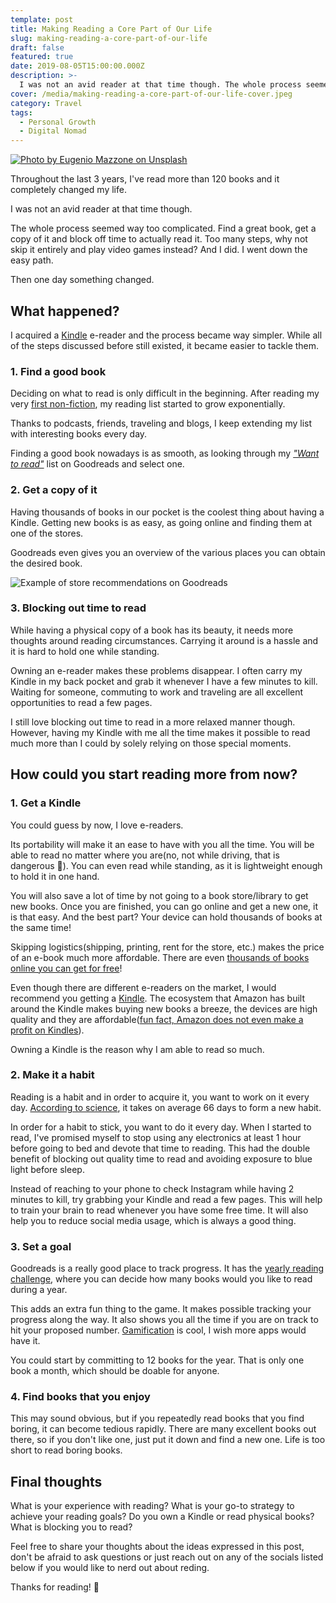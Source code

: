 ```yaml
---
template: post
title: Making Reading a Core Part of Our Life
slug: making-reading-a-core-part-of-our-life
draft: false
featured: true
date: 2019-08-05T15:00:00.000Z
description: >-
  I was not an avid reader at that time though. The whole process seemed way too complicated. Find a great book, get a copy of it and block off time to actually read it. Too many steps, why not skip it?
cover: /media/making-reading-a-core-part-of-our-life-cover.jpeg
category: Travel
tags:
  - Personal Growth
  - Digital Nomad
---
```


[![Photo by Eugenio Mazzone on Unsplash](/media/making-reading-a-core-part-of-our-life-cover.jpeg)](https://unsplash.com/@eugi1492?utm_source=unsplash&utm_medium=referral&utm_content=creditCopyText)

Throughout the last 3 years, I've read more than 120 books and it completely changed my life.

I was not an avid reader at that time though.

The whole process seemed way too complicated. Find a great book, get a copy of it and block off time to actually read it. Too many steps, why not skip it entirely and play video games instead? And I did. I went down the easy path.

Then one day something changed.

## What happened?

I acquired a [Kindle](https://amzn.to/2JOiofh) e-reader and the process became way simpler. While all of the steps discussed before still existed, it became easier to tackle them.

### 1\. Find a good book

Deciding on what to read is only difficult in the beginning. After reading my very [first non-fiction](https://www.goodreads.com/book/show/35210.How_to_Talk_to_Anyone), my reading list started to grow exponentially.

Thanks to podcasts, friends, traveling and blogs, I keep extending my list with interesting books every day.

Finding a good book nowadays is as smooth, as looking through my [_"Want to read"_](https://www.goodreads.com/review/list/52810400) list on Goodreads and select one.

### 2\. Get a copy of it

Having thousands of books in our pocket is the coolest thing about having a Kindle. Getting new books is as easy, as going online and finding them at one of the stores.

Goodreads even gives you an overview of the various places you can obtain the desired book.

![Example of store recommendations on Goodreads](https://cdn-images-1.medium.com/max/1600/1*I4bQc5OfRiYe0BjG2wllIQ.png)

### 3\. Blocking out time to read

While having a physical copy of a book has its beauty, it needs more thoughts around reading circumstances. Carrying it around is a hassle and it is hard to hold one while standing.

Owning an e-reader makes these problems disappear. I often carry my Kindle in my back pocket and grab it whenever I have a few minutes to kill. Waiting for someone, commuting to work and traveling are all excellent opportunities to read a few pages.

I still love blocking out time to read in a more relaxed manner though. However, having my Kindle with me all the time makes it possible to read much more than I could by solely relying on those special moments.

## How could you start reading more from now?

### 1\. Get a Kindle

You could guess by now, I love e-readers.

Its portability will make it an ease to have with you all the time. You will be able to read no matter where you are(no, not while driving, that is dangerous 🧐). You can even read while standing, as it is lightweight enough to hold it in one hand.

You will also save a lot of time by not going to a book store/library to get new books. Once you are finished, you can go online and get a new one, it is that easy. And the best part? Your device can hold thousands of books at the same time!

Skipping logistics(shipping, printing, rent for the store, etc.) makes the price of an e-book much more affordable. There are even [thousands of books online you can get for free](https://www.gutenberg.org)!

Even though there are different e-readers on the market, I would recommend you getting a [Kindle](https://amzn.to/2JOiofh). The ecosystem that Amazon has built around the Kindle makes buying new books a breeze, the devices are high quality and they are affordable([fun fact, Amazon does not even make a profit on Kindles](https://www.forbes.com/sites/kellyclay/2012/10/12/amazon-confirms-it-makes-no-profit-on-kindles/#221416136b43)).

Owning a Kindle is the reason why I am able to read so much.

### 2\. Make it a habit

Reading is a habit and in order to acquire it, you want to work on it every day. [According to science](https://bit.ly/2TpuwnG), it takes on average 66 days to form a new habit.

In order for a habit to stick, you want to do it every day. When I started to read, I've promised myself to stop using any electronics at least 1 hour before going to bed and devote that time to reading. This had the double benefit of blocking out quality time to read and avoiding exposure to blue light before sleep.

Instead of reaching to your phone to check Instagram while having 2 minutes to kill, try grabbing your Kindle and read a few pages. This will help to train your brain to read whenever you have some free time. It will also help you to reduce social media usage, which is always a good thing.

### 3\. Set a goal

Goodreads is a really good place to track progress. It has the [yearly reading challenge](https://www.goodreads.com/user_challenges/15219462), where you can decide how many books would you like to read during a year.

This adds an extra fun thing to the game. It makes possible tracking your progress along the way. It also shows you all the time if you are on track to hit your proposed number. [Gamification](https://www.bunchball.com/gamification) is cool, I wish more apps would have it.

You could start by committing to 12 books for the year. That is only one book a month, which should be doable for anyone.

### 4\. Find books that you enjoy

This may sound obvious, but if you repeatedly read books that you find boring, it can become tedious rapidly. There are many excellent books out there, so if you don't like one, just put it down and find a new one. Life is too short to read boring books.

## Final thoughts

What is your experience with reading? What is your go-to strategy to achieve your reading goals? Do you own a Kindle or read physical books? What is blocking you to read?

Feel free to share your thoughts about the ideas expressed in this post, don't be afraid to ask questions or just reach out on any of the socials listed below if you would like to nerd out about reding.

Thanks for reading! 🙏
